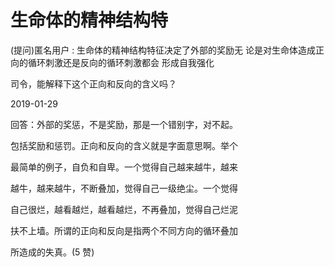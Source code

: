 # 生命体的精神结构特

(提问)匿名用户 : 生命体的精神结构特征决定了外部的奖励无 论是对生命体造成正向的循环刺激还是反向的循环刺激都会 形成自我强化

司令，能解释下这个正向和反向的含义吗？

2019-01-29

回答：外部的奖惩，不是奖励，那是一个错别字，对不起。

包括奖励和惩罚。正向和反向的含义就是字面意思啊。举个

最简单的例子，自负和自卑。一个觉得自己越来越牛，越来

越牛，越来越牛，不断叠加，觉得自己一级绝尘。一个觉得

自己很烂，越看越烂，越看越烂，不再叠加，觉得自己烂泥

扶不上墙。所谓的正向和反向是指两个不同方向的循环叠加

所造成的失真。(5 赞)